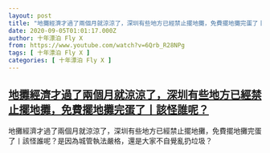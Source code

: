 ```yaml
---
layout: post
title: "地攤經濟才過了兩個月就涼涼了，深圳有些地方已經禁止擺地攤，免費擺地攤完蛋了丨該怪誰呢？"
date: 2020-09-05T01:01:17.000Z
author: 十年漂泊 Fly X
from: https://www.youtube.com/watch?v=6Qrb_R28NPg
tags: [ 十年漂泊 Fly X ]
categories: [ 十年漂泊 Fly X ]
---
```

<!--1599267677000-->
[地攤經濟才過了兩個月就涼涼了，深圳有些地方已經禁止擺地攤，免費擺地攤完蛋了丨該怪誰呢？](https://www.youtube.com/watch?v=6Qrb_R28NPg)
------

<div>
地攤經濟才過了兩個月就涼涼了，深圳有些地方已經禁止擺地攤，免費擺地攤完蛋了丨該怪誰呢？是因為城管執法嚴格，還是大家不自覺亂扔垃圾？
</div>
